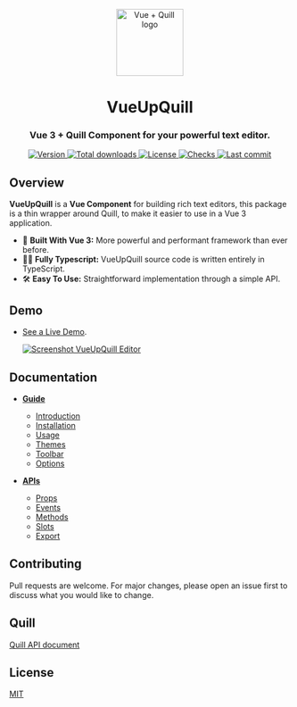 <p align="center">
  <a href="https://vueup.github.io/vueup-quill/" target="_blank" rel="noopener noreferrer">
    <img height="120" src="https://vueup.github.io/vueup-quill/quill.svg" alt="Vue + Quill logo">
  </a>
</p>
<h1 align="center">VueUpQuill</h1>
<h3 align="center">
  Vue 3 + Quill Component for your powerful text editor.
</h3>
<p align="center">
  <a href="https://www.npmjs.com/package/@vueup/quill" title="Version">
    <img src="https://img.shields.io/npm/v/@vueup/quill?color=blue" alt="Version">
  </a>
  <a href="https://www.npmjs.com/package/@vueup/quill" title="Total downloads">
    <img src="https://img.shields.io/npm/dt/@vueup/quill" alt="Total downloads">
  </a>
  <a href="https://www.npmjs.com/package/@vueup/quill" title="License">
    <img src="https://img.shields.io/npm/l/@vueup/quill?color=orange" alt="License">
  </a>
  <a href="https://github.com/vueup/vueup-quill" title="Checks">
    <img src="https://img.shields.io/github/checks-status/vueup/vueup-quill/master?logo=github" alt="Checks">
  </a>
  <a href="https://github.com/vueup/vueup-quill" title="Last commit">
    <img src="https://img.shields.io/github/last-commit/vueup/vueup-quill?logo=github" alt="Last commit">
  </a>
 </p>
 
## Overview

**VueUpQuill** is a **Vue Component** for building rich text editors, this package is a thin wrapper around Quill, to make it easier to use in a Vue 3 application.

- 💚 **Built With Vue 3:** More powerful and performant framework than ever before.
- 🧙‍♂️ **Fully Typescript:** VueUpQuill source code is written entirely in TypeScript.
- 🛠️ **Easy To Use:** Straightforward implementation through a simple API.

## Demo
- [See a Live Demo](https://vueup.github.io/vueup-quill/#demo).
  
  [![Screenshot VueUpQuill Editor](https://user-images.githubusercontent.com/6185447/111872090-273d7f80-89c0-11eb-9f6a-599a8e090ae1.png)](https://vueup.github.io/vueup-quill/#demo)

## Documentation
- **[Guide](https://vueup.github.io/vueup-quill/guide/)**
  - [Introduction](https://vueup.github.io/vueup-quill/guide/)
  - [Installation](https://vueup.github.io/vueup-quill/guide/installation.html)
  - [Usage](https://vueup.github.io/vueup-quill/guide/usage.html)
  - [Themes](https://vueup.github.io/vueup-quill/guide/themes.html)
  - [Toolbar](https://vueup.github.io/vueup-quill/guide/toolbar.html)
  - [Options](https://vueup.github.io/vueup-quill/guide/options.html)
  
- **[APIs](https://vueup.github.io/vueup-quill/api/)**
  - [Props](https://vueup.github.io/vueup-quill/api/)
  - [Events](https://vueup.github.io/vueup-quill/api/events.html)
  - [Methods](https://vueup.github.io/vueup-quill/api/methods.html)
  - [Slots](https://vueup.github.io/vueup-quill/api/slots.html)
  - [Export](https://vueup.github.io/vueup-quill/api/export.html)

## Contributing
Pull requests are welcome. For major changes, please open an issue first to discuss what you would like to change.

## Quill
[Quill API document](https://quilljs.com/docs/quickstart/)

## License
[MIT](https://choosealicense.com/licenses/mit/)
